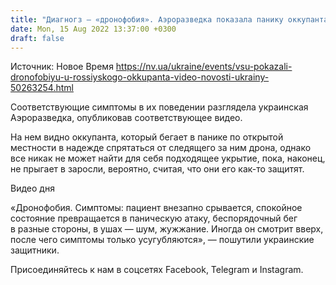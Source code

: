 ```yaml
---
title: "Диагногз — «дронофобия». Аэроразведка показала панику оккупанта из-за беспилотника ВСУ — видео"
date: Mon, 15 Aug 2022 13:37:00 +0300
draft: false
---
```

Источник: Новое Время https://nv.ua/ukraine/events/vsu-pokazali-dronofobiyu-u-rossiyskogo-okkupanta-video-novosti-ukrainy-50263254.html


Соответствующие симптомы в их поведении разглядела украинская Аэроразведка, опубликовав соответствующее видео.

На нем видно оккупанта, который бегает в панике по открытой местности в надежде спрятаться от следящего за ним дрона, однако все никак не может найти для себя подходящее укрытие, пока, наконец, не прыгает в заросли, вероятно, считая, что они его как-то защитят.

 Видео дня   

«Дронофобия. Симптомы: пациент внезапно срывается, спокойное состояние превращается в паническую атаку, беспорядочный бег в разные стороны, в ушах — шум, жужжание. Иногда он смотрит вверх, после чего симптомы только усугубляются», — пошутили украинские защитники.

Присоединяйтесь к нам в соцсетях Facebook, Telegram и Instagram.
